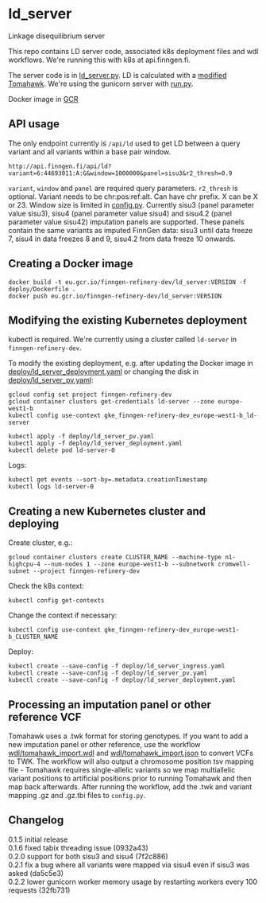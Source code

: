 # ld_server
Linkage disequilibrium server

This repo contains LD server code, associated k8s deployment files and wdl workflows. We're running this with k8s at api.finngen.fi.

The server code is in [ld_server.py](ld_server.py). LD is calculated with a [modified Tomahawk](https://github.com/FINNGEN/tomahawk). We're using the gunicorn server with [run.py](run.py).

Docker image in [GCR](https://console.cloud.google.com/gcr/images/finngen-refinery-dev/GLOBAL/ld_server)

## API usage

The only endpoint currently is `/api/ld` used to get LD between a query variant and all variants within a base pair window.

`http://api.finngen.fi/api/ld?variant=6:44693011:A:G&window=1000000&panel=sisu3&r2_thresh=0.9`

`variant`, `window` and `panel` are required query parameters. `r2_thresh` is optional. Variant needs to be chr:pos:ref:alt. Can have chr prefix. X can be X or 23. Window size is limited in [config.py](config.py). Currently sisu3 (panel parameter value sisu3), sisu4 (panel parameter value sisu4) and sisu4.2 (panel parameter value sisu42) imputation panels are supported. These panels contain the same variants as imputed FinnGen data: sisu3 until data freeze 7, sisu4 in data freezes 8 and 9, sisu4.2 from data freeze 10 onwards.

## Creating a Docker image

```
docker build -t eu.gcr.io/finngen-refinery-dev/ld_server:VERSION -f deploy/Dockerfile .
docker push eu.gcr.io/finngen-refinery-dev/ld_server:VERSION
```

## Modifying the existing Kubernetes deployment

kubectl is required. We're currently using a cluster called `ld-server` in `finngen-refinery-dev`.

To modify the existing deployment, e.g. after updating the Docker image in [deploy/ld_server_deployment.yaml](deploy/ld_server_deployment.yaml) or changing the disk in [deploy/ld_server_pv.yaml](deploy/ld_server_pv.yaml):

```
gcloud config set project finngen-refinery-dev
gcloud container clusters get-credentials ld-server --zone europe-west1-b
kubectl config use-context gke_finngen-refinery-dev_europe-west1-b_ld-server
```

```
kubectl apply -f deploy/ld_server_pv.yaml
kubectl apply -f deploy/ld_server_deployment.yaml
kubectl delete pod ld-server-0
```

Logs:

```
kubectl get events --sort-by=.metadata.creationTimestamp
kubectl logs ld-server-0
```

## Creating a new Kubernetes cluster and deploying

Create cluster, e.g.:

```
gcloud container clusters create CLUSTER_NAME --machine-type n1-highcpu-4 --num-nodes 1 --zone europe-west1-b --subnetwork cromwell-subnet --project finngen-refinery-dev
```

Check the k8s context:

```
kubectl config get-contexts
```

Change the context if necessary:

```
kubectl config use-context gke_finngen-refinery-dev_europe-west1-b_CLUSTER_NAME
```

Deploy:

```
kubectl create --save-config -f deploy/ld_server_ingress.yaml
kubectl create --save-config -f deploy/ld_server_pv.yaml
kubectl create --save-config -f deploy/ld_server_deployment.yaml
```

## Processing an imputation panel or other reference VCF

Tomahawk uses a .twk format for storing genotypes. If you want to add a new imputation panel or other reference, use the workflow [wdl/tomahawk_import.wdl](wdl/tomahawk_import.wdl) and [wdl/tomahawk_import.json](wdl/tomahawk_import.json) to convert VCFs to TWK. The workflow will also output a chromosome position tsv mapping file - Tomahawk requires single-allelic variants so we map multiallelic variant positions to artificial positions prior to running Tomahawk and then map back afterwards. After running the workflow, add the .twk and variant mapping .gz and .gz.tbi files to `config.py`.

## Changelog

0.1.5 initial release  
0.1.6 fixed tabix threading issue (0932a43)  
0.2.0 support for both sisu3 and sisu4 (7f2c886)  
0.2.1 fix a bug where all variants were mapped via sisu4 even if sisu3 was asked (da5c5e3)  
0.2.2 lower gunicorn worker memory usage by restarting workers every 100 requests (32fb731)
